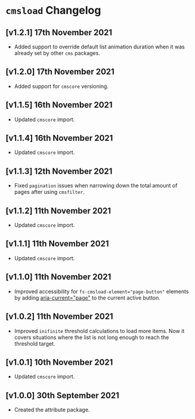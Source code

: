 # `cmsload` Changelog

## [v1.2.1] 17th November 2021

- Added support to override default list animation duration when it was already set by other `cms` packages.

## [v1.2.0] 17th November 2021

- Added support for `cmscore` versioning.

## [v1.1.5] 16th November 2021

- Updated `cmscore` import.

## [v1.1.4] 16th November 2021

- Updated `cmscore` import.

## [v1.1.3] 12th November 2021

- Fixed `pagination` issues when narrowing down the total amount of pages after using `cmsfilter`.

## [v1.1.2] 11th November 2021

- Updated `cmscore` import.

## [v1.1.1] 11th November 2021

- Updated `cmscore` import.

## [v1.1.0] 11th November 2021

- Improved accessibility for `fs-cmsload-element="page-button"` elements by adding [aria-current="page"](https://www.aditus.io/aria/aria-current/#aria-current-page) to the current active button.

## [v1.0.2] 11th November 2021

- Improved `inifinite` threshold calculations to load more items.
  Now it covers situations where the list is not long enough to reach the threshold target.

## [v1.0.1] 10th November 2021

- Updated `cmscore` import.

## [v1.0.0] 30th September 2021

- Created the attribute package.
